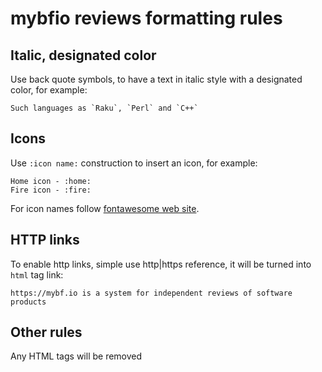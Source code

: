 # mybfio reviews formatting rules

## Italic, designated color

Use back quote symbols, to have a text in italic style with a designated color, 
for example:

```
Such languages as `Raku`, `Perl` and `C++`
```

## Icons

Use `:icon name:` construction to insert an icon, for example:

```
Home icon - :home:
Fire icon - :fire:
```

For icon names follow [fontawesome web site](https://fontawesome.com/v6.0/icons?m=free&s=solid%2Cbrands).

## HTTP links

To enable http links, simple use http|https reference, 
it will be turned into `html` tag link:

```
https://mybf.io is a system for independent reviews of software products
```

## Other rules

Any HTML tags will be removed
